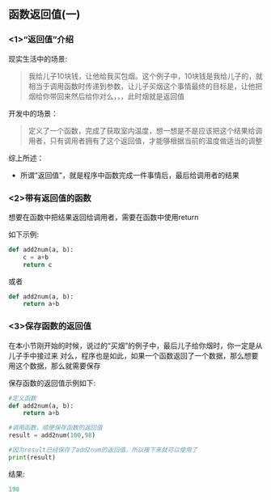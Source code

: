 ## 函数返回值(一)

### <1>“返回值”介绍

现实生活中的场景:
>我给儿子10块钱，让他给我买包烟。这个例子中，10块钱是我给儿子的，就相当于调用函数时传递到参数，让儿子买烟这个事情最终的目标是，让他把烟给你带回来然后给你对么，，，此时烟就是返回值

开发中的场景：
>定义了一个函数，完成了获取室内温度，想一想是不是应该把这个结果给调用者，只有调用者拥有了这个返回值，才能够根据当前的温度做适当的调整

综上所述：
* 所谓“返回值”，就是程序中函数完成一件事情后，最后给调用者的结果

### <2>带有返回值的函数

想要在函数中把结果返回给调用者，需要在函数中使用return

如下示例:
```python
def add2num(a, b):
	c = a+b
	return c
```
或者
```python
def add2num(a, b):
	return a+b
```

### <3>保存函数的返回值

在本小节刚开始的时候，说过的“买烟”的例子中，最后儿子给你烟时，你一定是从儿子手中接过来 对么，程序也是如此，如果一个函数返回了一个数据，那么想要用这个数据，那么就需要保存

保存函数的返回值示例如下:
```python
#定义函数
def add2num(a, b):
	return a+b

#调用函数，顺便保存函数的返回值
result = add2num(100,98)

#因为result已经保存了add2num的返回值，所以接下来就可以使用了
print(result)

```
结果:
```python
198
```